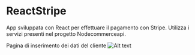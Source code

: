 # ReactStripe

App sviluppata con React per effettuare il pagamento con Stripe.
Utilizza i servizi presenti nel progetto Nodecommerceapi.

Pagina di inserimento dei dati del cliente
![Alt text](https://user-images.githubusercontent.com/52746738/196037529-7af48d6a-9c2a-4966-97c4-96472b926fac.png)
